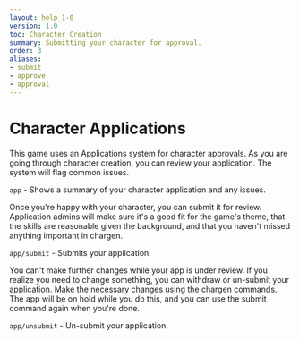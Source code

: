 ```yaml
---
layout: help_1-0
version: 1.0
toc: Character Creation
summary: Submitting your character for approval.
order: 3
aliases:
- submit
- approve
- approval
---
```

# Character Applications

This game uses an Applications system for character approvals.  As you are going through character creation, you can review your application.  The system will flag common issues.

`app` - Shows a summary of your character application and any issues.

Once you're happy with your character, you can submit it for review.  Application admins will make sure it's a good fit for the game's theme, that the skills are reasonable given the background, and that you haven't missed anything important in chargen.

`app/submit` - Submits your application.

You can't make further changes while your app is under review.  If you realize you need to change something, you can withdraw or un-submit your application.  Make the necessary changes using the chargen commands.  The app will be on hold while you do this, and you can use the submit command again when you're done.

`app/unsubmit` - Un-submit your application.
